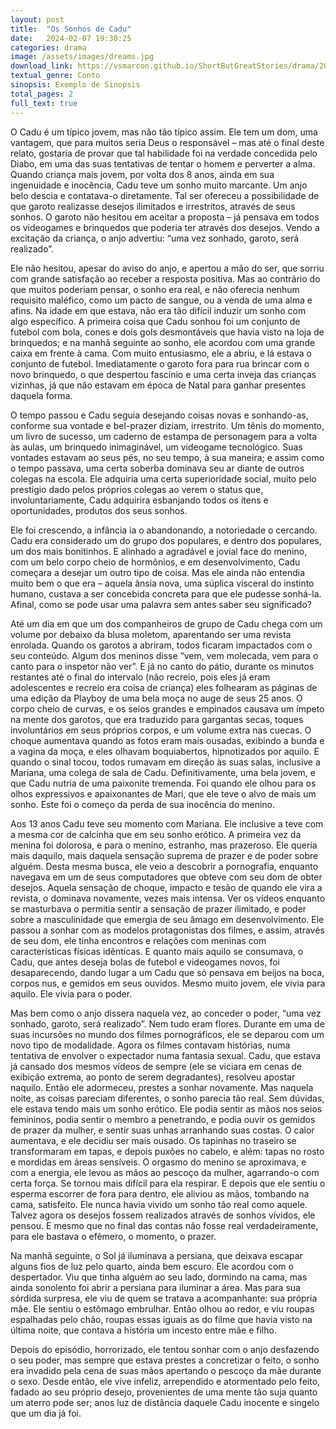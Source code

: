 ```yaml
---
layout: post
title:  "Os Sonhos de Cadu"
date:   2024-02-07 19:30:25
categories: drama
image: /assets/images/dreams.jpg
download_link: https://vsmarcon.github.io/ShortButGreatStories/drama/2024/02/07/os_sonhos_de_cadu.html
textual_genre: Conto
sinopsis: Exemplo de Sinopsis
total_pages: 2
full_text: true
---
```

O Cadu é um típico jovem, mas não tão típico assim. Ele tem um dom, uma vantagem, que para muitos seria Deus o responsável – mas até o final deste relato, gostaria de provar que tal habilidade foi na verdade concedida pelo Diabo, em uma das suas tentativas de tentar o homem e perverter a alma.	Quando criança mais jovem, por volta dos 8 anos, ainda em sua ingenuidade e inocência, Cadu teve um sonho muito marcante. Um anjo belo descia e contatava-o diretamente. Tal ser ofereceu a possibilidade de que garoto realizasse desejos ilimitados e irrestritos, através de seus sonhos. O garoto não hesitou em aceitar a proposta – já pensava em todos os videogames e brinquedos que poderia ter através dos desejos. Vendo a excitação da criança, o anjo advertiu: “uma vez sonhado, garoto, será realizado”. 		
  
Ele não hesitou, apesar do aviso do anjo, e apertou a mão do ser, que sorriu com grande satisfação ao receber a resposta positiva. Mas ao contrário do que muitos poderiam pensar, o sonho era real, e não oferecia nenhum requisito maléfico, como um pacto de sangue, ou a venda de uma alma e afins. Na idade em que estava, não era tão difícil induzir um sonho com algo específico. A primeira coisa que Cadu sonhou foi um conjunto de futebol com bola, cones e dois gols desmontáveis que havia visto na loja de brinquedos; e na manhã seguinte ao sonho, ele acordou com uma grande caixa em frente à cama. Com muito entusiasmo, ele a abriu, e lá estava o conjunto de futebol. Imediatamente o garoto fora para rua brincar com o novo brinquedo, o que despertou fascínio e uma certa inveja das crianças vizinhas, já que não estavam em época de Natal para ganhar presentes daquela forma.							                                                                                      

O tempo passou e Cadu seguia desejando coisas novas e sonhando-as, conforme sua vontade e bel-prazer diziam, irrestrito. Um tênis do momento, um livro de sucesso, um caderno de estampa de personagem para a volta às aulas, um brinquedo inimaginável, um videogame tecnológico. Suas vontades estavam ao seus pés, no seu tempo, à sua maneira; e assim como o tempo passava, uma certa soberba dominava seu ar diante de outros colegas na escola. Ele adquiria uma certa superioridade social, muito pelo prestígio dado pelos próprios colegas ao verem o status que, involuntariamente, Cadu adquirira esbanjando todos os itens e oportunidades, produtos dos seus sonhos.					

Ele foi crescendo, a infância ia o abandonando, a notoriedade o cercando. Cadu era considerado um do grupo dos populares, e dentro dos populares, um dos mais bonitinhos. E alinhado a agradável e jovial face do menino, com um belo corpo cheio de hormônios, e em desenvolvimento, Cadu começara a desejar um outro tipo de coisa. Mas ele ainda não entendia muito bem o que era – aquela ânsia nova, uma súplica visceral do instinto humano, custava a ser concebida concreta para que ele pudesse sonhá-la. Afinal, como se pode usar uma palavra sem antes saber seu significado?						

Até um dia em que um dos companheiros de grupo de Cadu chega com um volume por debaixo da blusa moletom, aparentando ser uma revista enrolada. Quando os garotos a abriram, todos ficaram impactados com o seu conteúdo. Algum dos meninos disse “vem, vem molecada, vem para o canto para o inspetor não ver”. E já no canto do pátio, durante os minutos restantes até o final do intervalo (não recreio, pois eles já eram adolescentes e recreio era coisa de criança) eles folhearam as páginas de uma edição da Playboy de uma bela moça no auge de seus 25 anos. O corpo cheio de curvas, e os seios grandes e empinados causava um ímpeto na mente dos garotos, que era traduzido para gargantas secas, toques involuntários em seus próprios corpos, e um volume extra nas cuecas. O choque aumentava quando as fotos eram mais ousadas, exibindo a bunda e a vagina da moça, e eles olhavam boquiabertos, hipnotizados por aquilo. E quando o sinal tocou, todos rumavam em direção às suas salas, inclusive a Mariana, uma colega de sala de Cadu. Definitivamente, uma bela jovem, e que Cadu nutria de uma paixonite tremenda. Foi quando ele olhou para os olhos expressivos e apaixonantes de Mari, que ele teve o alvo de mais um sonho. Este foi o começo da perda de sua inocência do menino.				

Aos 13 anos Cadu teve seu momento com Mariana. Ele inclusive a teve com a mesma cor de calcinha que em seu sonho erótico. A primeira vez da menina foi dolorosa, e para o menino, estranho, mas prazeroso. Ele queria mais daquilo, mais daquela sensação suprema de prazer e de poder sobre alguém. Desta mesma busca, ele veio a descobrir a pornografia, enquanto navegava em um de seus computadores que obteve com seu dom de obter desejos. Aquela sensação de choque, impacto e tesão de quando ele vira a revista, o dominava novamente, vezes mais intensa. Ver os vídeos enquanto se masturbava o permitia sentir a sensação de prazer ilimitado, e poder sobre a masculinidade que emergia de seu âmago em desenvolvimento. Ele passou a sonhar com as modelos protagonistas dos filmes, e assim, através de seu dom, ele tinha encontros e relações com meninas com características físicas idênticas. E quanto mais aquilo se consumava, o Cadu, que antes deseja bolas de futebol e videogames novos, foi desaparecendo, dando lugar a um Cadu que só pensava em beijos na boca, corpos nus, e gemidos em seus ouvidos. Mesmo muito jovem, ele vivia para aquilo. Ele vivia para o poder.							

Mas bem como o anjo dissera naquela vez, ao conceder o poder, “uma vez sonhado, garoto, será realizado”. Nem tudo eram flores. Durante em uma de suas incursões no mundo dos filmes pornográficos, ele se deparou com um novo tipo de modalidade. Agora os filmes contavam histórias, numa tentativa de envolver o expectador numa fantasia sexual. Cadu, que estava já cansado dos mesmos vídeos de sempre (ele se viciara em cenas de exibição extrema, ao ponto de serem degradantes), resolveu apostar naquilo. Então ele adormeceu, prestes a sonhar novamente. Mas naquela noite, as coisas pareciam diferentes, o sonho parecia tão real. Sem dúvidas, ele estava tendo mais um sonho erótico. Ele podia sentir as mãos nos seios femininos, podia sentir o membro a penetrando, e podia ouvir os gemidos de prazer da mulher, e sentir suas unhas arranhando suas costas. O calor aumentava, e ele decidiu ser mais ousado. Os tapinhas no traseiro se transformaram em tapas, e depois puxões no cabelo, e além: tapas no rosto e mordidas em áreas sensíveis. O orgasmo do menino se aproximava, e com a energia, ele levou as mãos ao pescoço da mulher, agarrando-o com certa força. Se tornou mais difícil para ela respirar. E depois que ele sentiu o esperma escorrer de fora para dentro, ele aliviou as mãos, tombando na cama, satisfeito. Ele nunca havia vivido um sonho tão real como aquele. Talvez agora os desejos fossem realizados através de sonhos vívidos, ele pensou. E mesmo que no final das contas não fosse real verdadeiramente, para ele bastava o efêmero, o momento, o prazer.					

Na manhã seguinte, o Sol já iluminava a persiana, que deixava escapar alguns fios de luz pelo quarto, ainda bem escuro. Ele acordou com o despertador. Viu que tinha alguém ao seu lado, dormindo na cama, mas ainda sonolento foi abrir a persiana para iluminar a área. Mas para sua sórdida surpresa, ele viu de quem se tratava a acompanhante: sua própria mãe. Ele sentiu o estômago embrulhar. Então olhou ao redor, e viu roupas espalhadas pelo chão, roupas essas iguais as do filme que havia visto na última noite, que contava a história um incesto entre mãe e filho.							

Depois do episódio, horrorizado, ele tentou sonhar com o anjo desfazendo o seu poder, mas sempre que estava prestes a concretizar o feito, o sonho era invadido pela cena de suas mãos apertando o pescoço da mãe durante o sexo. Desde então, ele vive infeliz, arrependido e atormentado pelo feito, fadado ao seu próprio desejo, provenientes de uma mente tão suja quanto um aterro pode ser; anos luz de distância daquele Cadu inocente e singelo que um dia já foi.
